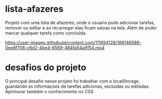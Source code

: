 # lista-afazeres

Projeto com uma lista de afazeres, onde o usuario pode adicionar tarefas, remover ou editar e ao recarregar elas ficam salvas na tela. Além de poder marcar qualquer tarefa como concluida.


https://user-images.githubusercontent.com/111694128/189146586-0ee8f708-c6d2-4be4-8569-484fa54a9154.mp4


# desafios do projeto

O principal desafio nesse projeto foi trabalhar com o localStorage, guardando as informações de tarefas adicionas, excluidas ou editadas. Aprimorar também o conhecimento no CSS
